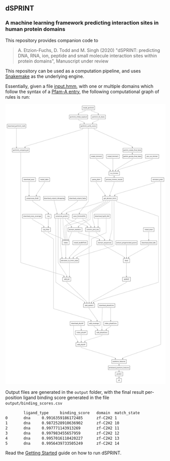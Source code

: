 ## dSPRINT

### A machine learning framework predicting interaction sites in human protein domains

This repository provides companion code to

> A. Etzion-Fuchs, D. Todd and M. Singh (2020) "dSPRINT: predicting DNA, RNA, ion, peptide and small molecule
interaction sites within protein domains", Manuscript under review

This repository can be used as a computation pipeline, and uses
[Snakemake](https://snakemake.readthedocs.io/en/stable/) as the underlying engine. 

Essentially, given a file [input.hmm](https://github.com/vineetbansal/dsprint-pipeline/blob/master/input.hmm), with one or multiple domains which follow the syntax of a
[Pfam-A entry](https://pfam.xfam.org/help), the following computational graph of rules is run:

![All rules](docs/img/allrules.png)

Output files are generated in the `output` folder, with the final result per-position ligand binding score generated
in the file `output/binding_scores.csv`

```
        ligand_type     binding_score   domain  match_state
0       dna     0.9916359186172485      zf-C2H2 1
1       dna     0.9872528910636902      zf-C2H2 10
2       dna     0.997771143913269       zf-C2H2 11
3       dna     0.997983455657959       zf-C2H2 12
4       dna     0.9957016110420227      zf-C2H2 13
5       dna     0.9956439733505249      zf-C2H2 14
```

Read the [Getting Started](docs/00_getting_started.md) guide on how to run dSPRINT.

